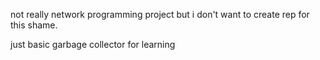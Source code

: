 not really network programming project but i don't want to create rep for this shame.

just basic garbage collector for learning 

